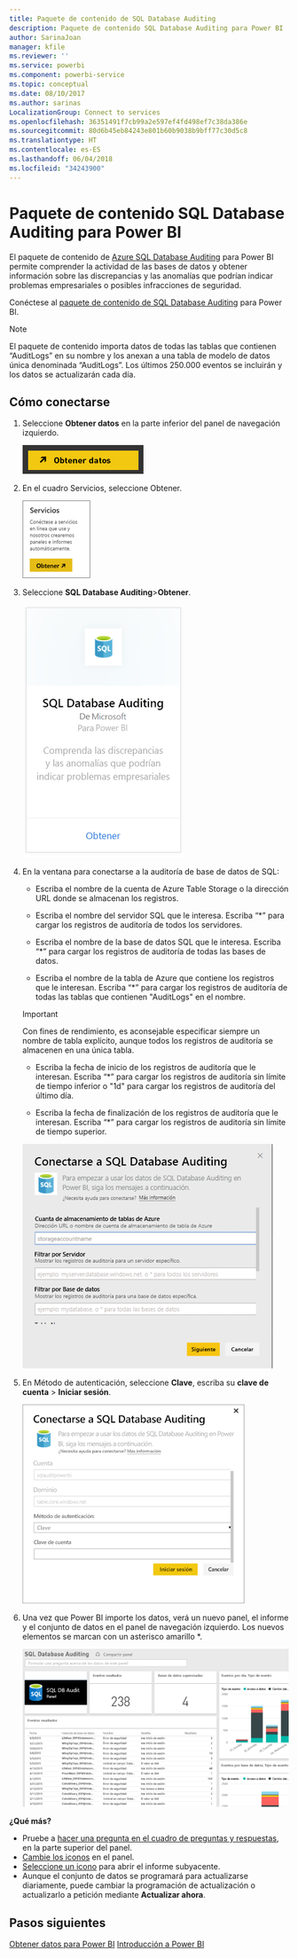 ```yaml
---
title: Paquete de contenido de SQL Database Auditing
description: Paquete de contenido SQL Database Auditing para Power BI
author: SarinaJoan
manager: kfile
ms.reviewer: ''
ms.service: powerbi
ms.component: powerbi-service
ms.topic: conceptual
ms.date: 08/10/2017
ms.author: sarinas
LocalizationGroup: Connect to services
ms.openlocfilehash: 36351491f7cb99a2e597ef4fd498ef7c38da386e
ms.sourcegitcommit: 80d6b45eb84243e801b60b9038b9bff77c30d5c8
ms.translationtype: HT
ms.contentlocale: es-ES
ms.lasthandoff: 06/04/2018
ms.locfileid: "34243900"
---
```

# <a name="sql-database-auditing-content-pack-for-power-bi"></a>Paquete de contenido SQL Database Auditing para Power BI
El paquete de contenido de [Azure SQL Database Auditing](http://azure.microsoft.com/documentation/articles/sql-database-auditing-get-started/) para Power BI permite comprender la actividad de las bases de datos y obtener información sobre las discrepancias y las anomalías que podrían indicar problemas empresariales o posibles infracciones de seguridad. 

Conéctese al [paquete de contenido de SQL Database Auditing](https://app.powerbi.com/getdata/services/sql-db-auditing) para Power BI.

>[!NOTE]
>El paquete de contenido importa datos de todas las tablas que contienen “AuditLogs” en su nombre y los anexan a una tabla de modelo de datos única denominada “AuditLogs”. Los últimos 250.000 eventos se incluirán y los datos se actualizarán cada día.

## <a name="how-to-connect"></a>Cómo conectarse
1. Seleccione **Obtener datos** en la parte inferior del panel de navegación izquierdo.
   
   ![](media/service-connect-to-azure-sql-database-auditing/pbi_getdata.png) 
2. En el cuadro Servicios, seleccione Obtener.
   
   ![](media/service-connect-to-azure-sql-database-auditing/pbi_getservices.png) 
3. Seleccione **SQL Database Auditing**\>**Obtener**.
   
   ![](media/service-connect-to-azure-sql-database-auditing/sqldbaudit.png)
4. En la ventana para conectarse a la auditoría de base de datos de SQL:
   
   - Escriba el nombre de la cuenta de Azure Table Storage o la dirección URL donde se almacenan los registros.
   
   - Escriba el nombre del servidor SQL que le interesa. Escriba “\*” para cargar los registros de auditoría de todos los servidores.
   
   - Escriba el nombre de la base de datos SQL que le interesa. Escriba “\*” para cargar los registros de auditoría de todas las bases de datos.
   
   - Escriba el nombre de la tabla de Azure que contiene los registros que le interesan. Escriba “\*” para cargar los registros de auditoría de todas las tablas que contienen "AuditLogs" en el nombre.
   
   >[!IMPORTANT]
   >Con fines de rendimiento, es aconsejable especificar siempre un nombre de tabla explícito, aunque todos los registros de auditoría se almacenen en una única tabla.
   
   - Escriba la fecha de inicio de los registros de auditoría que le interesan. Escriba “\*” para cargar los registros de auditoría sin límite de tiempo inferior o "1d" para cargar los registros de auditoría del último día.
   
   - Escriba la fecha de finalización de los registros de auditoría que le interesan. Escriba “\*” para cargar los registros de auditoría sin límite de tiempo superior.
   
   ![](media/service-connect-to-azure-sql-database-auditing/dbauditing_param.png)
5. En Método de autenticación, seleccione **Clave**, escriba su **clave de cuenta** \> **Iniciar sesión**.
   
   ![](media/service-connect-to-azure-sql-database-auditing/pbi_sqlauditing3.png)
6. Una vez que Power BI importe los datos, verá un nuevo panel, el informe y el conjunto de datos en el panel de navegación izquierdo. Los nuevos elementos se marcan con un asterisco amarillo \*.
   
   ![](media/service-connect-to-azure-sql-database-auditing/pbi_sqldbauditingnewdash.png)

**¿Qué más?**

* Pruebe a [hacer una pregunta en el cuadro de preguntas y respuestas](power-bi-q-and-a.md), en la parte superior del panel.
* [Cambie los iconos](service-dashboard-edit-tile.md) en el panel.
* [Seleccione un icono](service-dashboard-tiles.md) para abrir el informe subyacente.
* Aunque el conjunto de datos se programará para actualizarse diariamente, puede cambiar la programación de actualización o actualizarlo a petición mediante **Actualizar ahora**.

## <a name="next-steps"></a>Pasos siguientes
[Obtener datos para Power BI](service-get-data.md)
[Introducción a Power BI](service-get-started.md)
